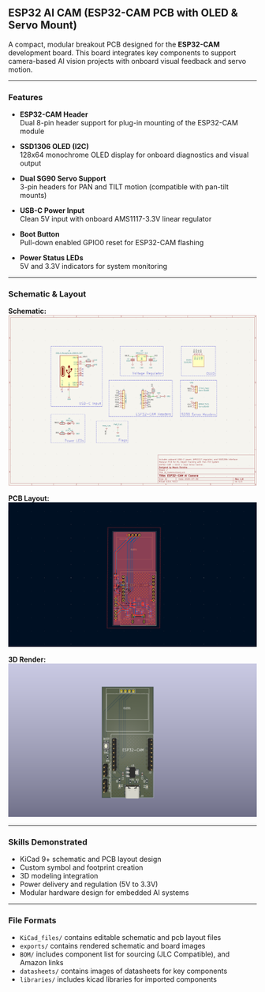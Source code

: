 ## ESP32 AI CAM (ESP32-CAM PCB with OLED & Servo Mount)

A compact, modular breakout PCB designed for the **ESP32-CAM** development board. This board integrates key components to support camera-based AI vision projects with onboard visual feedback and servo motion.

---

### Features

- **ESP32-CAM Header**  
  Dual 8-pin header support for plug-in mounting of the ESP32-CAM module

- **SSD1306 OLED (I2C)**  
  128x64 monochrome OLED display for onboard diagnostics and visual output

- **Dual SG90 Servo Support**  
  3-pin headers for PAN and TILT motion (compatible with pan-tilt mounts)

- **USB-C Power Input**  
  Clean 5V input with onboard AMS1117-3.3V linear regulator

- **Boot Button**  
  Pull-down enabled GPIO0 reset for ESP32-CAM flashing

- **Power Status LEDs**  
  5V and 3.3V indicators for system monitoring

---

### Schematic & Layout

**Schematic:**
![Schematic](exports/AI_CAM_Schematic.png)

**PCB Layout:** 
![Top Layout](exports/AI_CAM_Top.png)

**3D Render:**  
![3D Render](exports/AI_CAM_3D.png)  

---

### Skills Demonstrated

- KiCad 9+ schematic and PCB layout design
- Custom symbol and footprint creation
- 3D modeling integration
- Power delivery and regulation (5V to 3.3V)
- Modular hardware design for embedded AI systems

---

### File Formats

- `KiCad_files/` contains editable schematic and pcb layout files
- `exports/` contains rendered schematic and board images
- `BOM/` includes component list for sourcing (JLC Compatible), and Amazon links
- `datasheets/` contains images of datasheets for key components
- `libraries/` includes kicad libraries for imported components 

